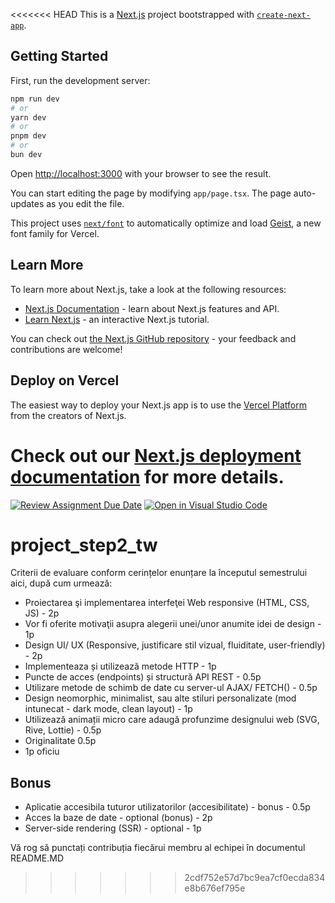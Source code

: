 <<<<<<< HEAD
This is a [Next.js](https://nextjs.org) project bootstrapped with [`create-next-app`](https://nextjs.org/docs/app/api-reference/cli/create-next-app).

## Getting Started

First, run the development server:

```bash
npm run dev
# or
yarn dev
# or
pnpm dev
# or
bun dev
```

Open [http://localhost:3000](http://localhost:3000) with your browser to see the result.

You can start editing the page by modifying `app/page.tsx`. The page auto-updates as you edit the file.

This project uses [`next/font`](https://nextjs.org/docs/app/building-your-application/optimizing/fonts) to automatically optimize and load [Geist](https://vercel.com/font), a new font family for Vercel.

## Learn More

To learn more about Next.js, take a look at the following resources:

- [Next.js Documentation](https://nextjs.org/docs) - learn about Next.js features and API.
- [Learn Next.js](https://nextjs.org/learn) - an interactive Next.js tutorial.

You can check out [the Next.js GitHub repository](https://github.com/vercel/next.js) - your feedback and contributions are welcome!

## Deploy on Vercel

The easiest way to deploy your Next.js app is to use the [Vercel Platform](https://vercel.com/new?utm_medium=default-template&filter=next.js&utm_source=create-next-app&utm_campaign=create-next-app-readme) from the creators of Next.js.

Check out our [Next.js deployment documentation](https://nextjs.org/docs/app/building-your-application/deploying) for more details.
=======
[![Review Assignment Due Date](https://classroom.github.com/assets/deadline-readme-button-22041afd0340ce965d47ae6ef1cefeee28c7c493a6346c4f15d667ab976d596c.svg)](https://classroom.github.com/a/HPoKbM3q)
[![Open in Visual Studio Code](https://classroom.github.com/assets/open-in-vscode-2e0aaae1b6195c2367325f4f02e2d04e9abb55f0b24a779b69b11b9e10269abc.svg)](https://classroom.github.com/online_ide?assignment_repo_id=17205204&assignment_repo_type=AssignmentRepo)
# project_step2_tw

Criterii de evaluare conform cerințelor enunțare la începutul semestrului aici, după cum urmează:

+ Proiectarea şi implementarea interfeţei Web responsive (HTML, CSS, JS) - 2p 
+ Vor fi oferite motivaţii asupra alegerii unei/unor anumite idei de design - 1p
+ Design UI/ UX (Responsive, justificare stil vizual, fluiditate, user-friendly) - 2p
+ Implementeaza și utilizează metode HTTP - 1p
+ Puncte de acces (endpoints) și structură API REST - 0.5p
+ Utilizare metode de schimb de date cu server-ul AJAX/ FETCH() - 0.5p
+ Design neomorphic, minimalist, sau alte stiluri personalizate (mod intunecat - dark mode, clean layout) - 1p
+ Utilizează animații micro care adaugă profunzime designului web (SVG, Rive, Lottie) - 0.5p
+ Originalitate 0.5p
+ 1p oficiu

## Bonus
+ Aplicatie accesibila tuturor utilizatorilor (accesibilitate) - bonus - 0.5p
+ Acces la baze de date - optional (bonus) - 2p
+ Server-side rendering (SSR) - optional - 1p



Vă rog să punctați contribuția fiecărui membru al echipei în documentul README.MD
>>>>>>> 2cdf752e57d7bc9ea7cf0ecda834e8b676ef795e
